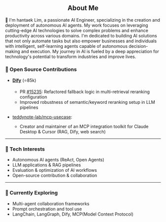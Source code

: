 <h2 align="center">About Me</h2>

👋 I'm hantaek Lim, a passionate AI Engineer, specializing in the creation and deployment of autonomous AI agents. My work focuses on leveraging cutting-edge AI technologies to solve complex problems and enhance productivity across various domains. I'm dedicated to building AI solutions that not only automate tasks but also empower businesses and individuals with intelligent, self-learning agents capable of autonomous decision-making and execution. My journey in AI is fueled by a deep appreciation for technology's potential to transform industries and improve lives.


### 👥 Open Source Contributions

- **[Dify](https://github.com/langgenius/dify)** (⭐️85k)
  - PR [#15235](https://github.com/langgenius/dify/pull/15235): Refactored fallback logic in multi-retrieval reranking configuration
  - Improved robustness of semantic/keyword reranking setup in LLM pipelines

 
- [teddynote-lab/mcp-usecase](https://github.com/teddynote-lab/mcp-usecase):  
  - Creator and maintainer of an MCP integration toolkit for Claude Desktop & Cursor (RAG, Dify, web search)



---

### 🔧 Tech Interests

- Autonomous AI agents (ReAct, Open Agents)
- LLM applications & RAG pipelines
- Evaluation & optimization of AI workflows
- Open-source contribution & collaboration

---

### 🌱 Currently Exploring

- Multi-agent collaboration frameworks
- Prompt orchestration and tool use
- LangChain, LangGraph, Dify, MCP(Model Context Protocol)
